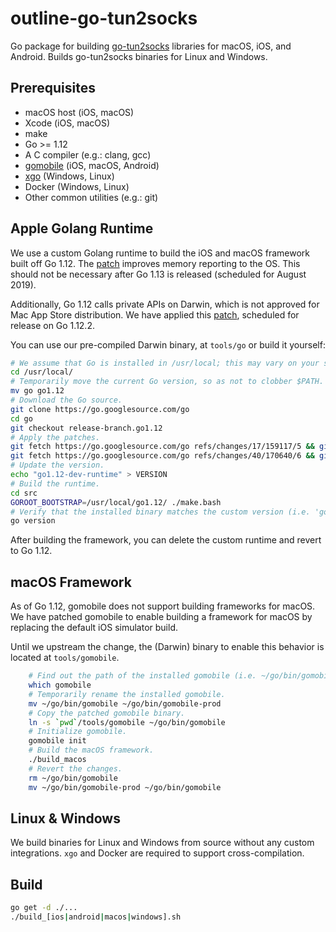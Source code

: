 # outline-go-tun2socks

Go package for building [go-tun2socks](https://github.com/eycorsican/go-tun2socks) libraries for macOS, iOS, and Android. Builds go-tun2socks binaries for Linux and Windows.

## Prerequisites

- macOS host (iOS, macOS)
- Xcode (iOS, macOS)
- make
- Go >= 1.12
- A C compiler (e.g.: clang, gcc)
- [gomobile](https://github.com/golang/go/wiki/Mobile) (iOS, macOS, Android)
- [xgo](https://github.com/karalabe/xgo) (Windows, Linux)
- Docker (Windows, Linux)
- Other common utilities (e.g.: git)

## Apple Golang Runtime

We use a custom Golang runtime to build the iOS and macOS framework built off Go 1.12. The [patch](https://go-review.googlesource.com/c/go/+/159117) improves memory reporting to the OS. This should not be necessary after Go 1.13 is released (scheduled for August 2019).

Additionally, Go 1.12 calls private APIs on Darwin, which is not approved for Mac App Store distribution. We have applied this [patch](https://go-review.googlesource.com/c/go/+/170640/), scheduled for release on Go 1.12.2.

You can use our pre-compiled Darwin binary, at `tools/go` or build it yourself:

```bash
# We assume that Go is installed in /usr/local; this may vary on your system.
cd /usr/local/
# Temporarily move the current Go version, so as not to clobber $PATH.
mv go go1.12
# Download the Go source.
git clone https://go.googlesource.com/go
cd go
git checkout release-branch.go1.12
# Apply the patches.
git fetch https://go.googlesource.com/go refs/changes/17/159117/5 && git cherry-pick FETCH_HEAD
git fetch https://go.googlesource.com/go refs/changes/40/170640/6 && git cherry-pick FETCH_HEAD
# Update the version.
echo "go1.12-dev-runtime" > VERSION
# Build the runtime.
cd src
GOROOT_BOOTSTRAP=/usr/local/go1.12/ ./make.bash
# Verify that the installed binary matches the custom version (i.e. 'go version go1.12-dev-runtime darwin/amd64').
go version
```

After building the framework, you can delete the custom runtime and revert to Go 1.12.

## macOS Framework

As of Go 1.12, gomobile does not support building frameworks for macOS. We have patched gomobile to enable building a framework for macOS by replacing the default iOS simulator build.

Until we upstream the change, the (Darwin) binary to enable this behavior is located at `tools/gomobile`.

```bash
    # Find out the path of the installed gomobile (i.e. ~/go/bin/gomobile).
    which gomobile
    # Temporarily rename the installed gomobile.
    mv ~/go/bin/gomobile ~/go/bin/gomobile-prod
    # Copy the patched gomobile binary.
    ln -s `pwd`/tools/gomobile ~/go/bin/gomobile
    # Initialize gomobile.
    gomobile init
    # Build the macOS framework.
    ./build_macos
    # Revert the changes.
    rm ~/go/bin/gomobile
    mv ~/go/bin/gomobile-prod ~/go/bin/gomobile
```

## Linux & Windows

We build binaries for Linux and Windows from source without any custom integrations. `xgo` and Docker are required to support cross-compilation.

## Build
```bash
go get -d ./...
./build_[ios|android|macos|windows].sh
```
